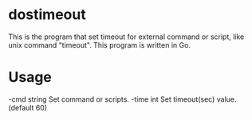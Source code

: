 # dostimeout
This is the program that set timeout for external command or script, like unix command "timeout". 
This program is written in Go.

# Usage
  -cmd string
        Set command or scripts.
  -time int
        Set timeout(sec) value. (default 60)
